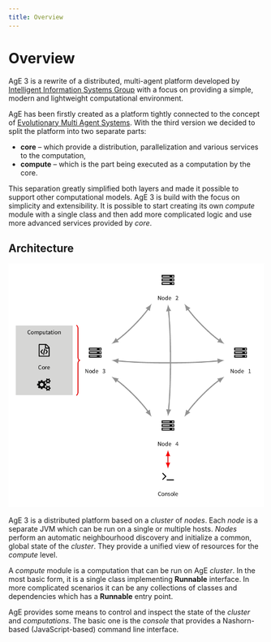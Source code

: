 ```yaml
---
title: Overview
---
```


# Overview

AgE 3 is a rewrite of a distributed, multi-agent platform developed by [Intelligent Information Systems Group][iisg]
with a focus on providing a simple, modern and lightweight computational environment.

AgE has been firstly created as a platform tightly connected to the concept of [Evolutionary Multi Agent Systems][emas].
With the third version we decided to split the platform into two separate parts:

- **core** – which provide a distribution, parallelization and various services to the computation,
- **compute** – which is the part being executed as a computation by the core.

This separation greatly simplified both layers and made it possible to support other computational models.
AgE 3 is build with the focus on simplicity and extensibility.
It is possible to start creating its own *compute* module with a single class and then add more complicated logic and use more advanced services provided by *core*. 

## Architecture

![Architecture overview](../imgs/overview.png)

AgE 3 is a distributed platform based on a *cluster* of *nodes*.
Each *node* is a separate JVM which can be run on a single or multiple hosts.
*Nodes* perform an automatic neighbourhood discovery and initialize a common, global state of the *cluster*.
They provide a unified view of resources for the *compute* level.

A *compute* module is a computation that can be run on AgE *cluster*.
In the most basic form, it is a single class implementing **Runnable** interface.
In more complicated scenarios it can be any collections of classes and dependencies which has a **Runnable** entry point.

AgE provides some means to control and inspect the state of the *cluster* and *computations*.
The basic one is the *console* that provides a Nashorn-based (JavaScript-based) command line interface.

[iisg]: https://iisg.agh.edu.pl/
[emas]: https://www.age.agh.edu.pl/agent-based-computing/emas-2/
